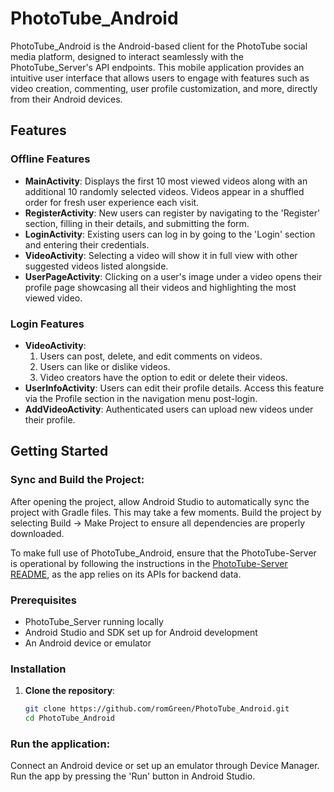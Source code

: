 # PhotoTube_Android

PhotoTube_Android is the Android-based client for the PhotoTube social media platform, designed to interact seamlessly with the PhotoTube_Server's API endpoints. This mobile application provides an intuitive user interface that allows users to engage with features such as video creation, commenting, user profile customization, and more, directly from their Android devices.

## Features

### Offline Features
- **MainActivity**: Displays the first 10 most viewed videos along with an additional 10 randomly selected videos. Videos appear in a shuffled order for fresh user experience each visit.
- **RegisterActivity**: New users can register by navigating to the 'Register' section, filling in their details, and submitting the form.
- **LoginActivity**: Existing users can log in by going to the 'Login' section and entering their credentials.
- **VideoActivity**: Selecting a video will show it in full view with other suggested videos listed alongside.
- **UserPageActivity**: Clicking on a user's image under a video opens their profile page showcasing all their videos and highlighting the most viewed video.

### Login Features
- **VideoActivity**:
  1. Users can post, delete, and edit comments on videos.
  2. Users can like or dislike videos.
  3. Video creators have the option to edit or delete their videos.
- **UserInfoActivity**: Users can edit their profile details. Access this feature via the Profile section in the navigation menu post-login.
- **AddVideoActivity**: Authenticated users can upload new videos under their profile.

## Getting Started
### Sync and Build the Project:

After opening the project, allow Android Studio to automatically sync the project with Gradle files. This may take a few moments.
Build the project by selecting Build -> Make Project to ensure all dependencies are properly downloaded.


To make full use of PhotoTube_Android, ensure that the PhotoTube-Server is operational by following the instructions in the [PhotoTube-Server README](https://github.com/DavidIzhaki/PhotoTube-Server), as the app relies on its APIs for backend data.

### Prerequisites
- PhotoTube_Server running locally
- Android Studio and SDK set up for Android development
- An Android device or emulator

### Installation

1. **Clone the repository**:
   ```bash
   git clone https://github.com/romGreen/PhotoTube_Android.git
   cd PhotoTube_Android


### Run the application:

Connect an Android device or set up an emulator through Device Manager.
Run the app by pressing the 'Run' button in Android Studio.
